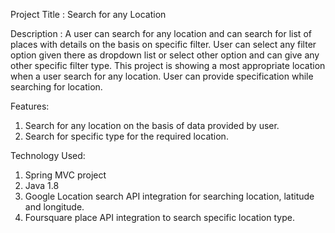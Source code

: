 Project Title : Search for any Location

Description : A user can search for any location and can search for list of places with details on the basis on specific filter. User can select any filter option given there as dropdown list or select other option and can give any other specific filter type.
This project is showing a most appropriate location when a user search for any location. User can provide specification while searching for location. 

Features:
1. Search for any location on the basis of data provided by user.
2. Search for specific type for the required location.

Technology Used:
1. Spring MVC project
2. Java 1.8
3. Google Location search API integration for searching location, latitude and longitude.
4. Foursquare place API integration to search specific location type.
